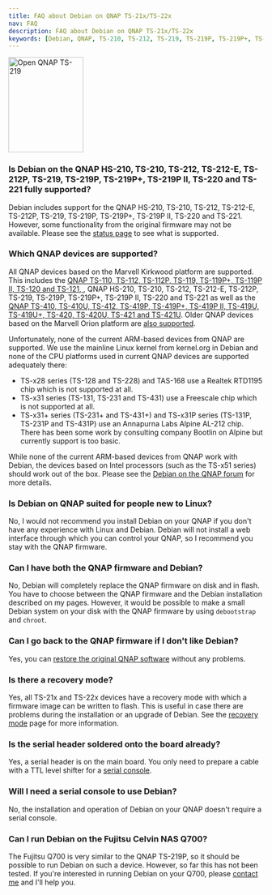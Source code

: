 ```yaml
---
title: FAQ about Debian on QNAP TS-21x/TS-22x
nav: FAQ
description: FAQ about Debian on QNAP TS-21x/TS-22x
keywords: [Debian, QNAP, TS-210, TS-212, TS-219, TS-219P, TS-219P+, TS-220, TS-221, FAQ, frequently asked questions, help, troubleshooting]
---
```


<div class="right">
<img src = "../images/r_ts219p.jpg" class="border" alt="Open QNAP TS-219" width="148" height="188" />
</div>

<h3>Is Debian on the QNAP HS-210, TS-210, TS-212, TS-212-E, TS-212P, TS-219, TS-219P, TS-219P+, TS-219P II, TS-220 and TS-221 fully supported?</h3>

Debian includes support for the QNAP HS-210, TS-210, TS-212, TS-212-E, TS-212P, TS-219, TS-219P,
TS-219P+, TS-219P II, TS-220 and TS-221.  However, some functionality from
the original firmware may not be available.  Please see the <a href = "../status/">status
page</a> to see what is supported.

<h3>Which QNAP devices are supported?</h3>

All QNAP devices based on the Marvell Kirkwood platform are supported.
This includes the <a href = "../../ts-119/">QNAP TS-110, TS-112, TS-112P, TS-119,
TS-119P+, TS-119P II, TS-120 and TS-121, </a>, QNAP HS-210, TS-210, TS-212, TS-212-E, TS-212P, TS-219, TS-219P, TS-219P+,
TS-219P II, TS-220 and TS-221 as well
as the <a href = "../../ts-41x/">QNAP TS-410, TS-410U, TS-412, TS-419P, TS-419P+,
TS-419P II, TS-419U, TS-419U+, TS-420, TS-420U, TS-421 and TS-421U</a>.  Older QNAP devices based on the Marvell Orion
platform are <a href = "/debian/orion/qnap/">also supported</a>.

Unfortunately, none of the current ARM-based devices from QNAP are
supported.  We use the mainline Linux kernel from kernel.org in Debian
and none of the CPU platforms used in current QNAP devices are supported
adequately there:

* TS-x28 series (TS-128 and TS-228) and TAS-168 use a Realtek RTD1195
chip which is not supported at all.
* TS-x31 series (TS-131, TS-231 and TS-431) use a Freescale chip which
is not supported at all.
* TS-x31+ series (TS-231+ and TS-431+) and TS-x31P series (TS-131P,
TS-231P and TS-431P) use an Annapurna Labs Alpine AL-212 chip.  There
has been some work by consulting company Bootlin on Alpine but
currently support is too basic.

While none of the current ARM-based devices from QNAP work with Debian,
the devices based on Intel processors (such as the TS-x51 series) should
work out of the box.  Please see the <a href =
"http://forum.qnap.com/viewforum.php?f=147">Debian on the QNAP
forum</a> for more details.

<h3>Is Debian on QNAP suited for people new to Linux?</h3>

No, I would not recommend you install Debian on your QNAP if you don't have
any experience with Linux and Debian.  Debian will not install a web
interface through which you can control your QNAP, so I recommend you stay
with the QNAP firmware.

<h3>Can I have both the QNAP firmware and Debian?</h3>

No, Debian will completely replace the QNAP firmware on disk and in flash.
You have to choose between the QNAP firmware and the Debian installation
described on my pages.  However, it would be possible to make a small
Debian system on your disk with the QNAP firmware by using `debootstrap`
and `chroot`.

<h3>Can I go back to the QNAP firmware if I don't like Debian?</h3>

Yes, you can <a href = "../deinstall/">restore the original QNAP
software</a> without any problems.

<h3>Is there a recovery mode?</h3>

Yes, all TS-21x and TS-22x devices have a recovery mode with which a firmware image
can be written to flash.  This is useful in case there are problems during
the installation or an upgrade of Debian.  See the <a href =
"../recovery/">recovery mode</a> page for more information.

<h3>Is the serial header soldered onto the board already?</h3>

Yes, a serial header is on the main board.  You only need to prepare a
cable with a TTL level shifter for a <a href = "../serial/">serial
console</a>.

<h3>Will I need a serial console to use Debian?</h3>

No, the installation and operation of Debian on your QNAP doesn't require a
serial console.

<h3>Can I run Debian on the Fujitsu Celvin NAS Q700?</h3>

The Fujitsu Q700 is very similar to the QNAP TS-219P, so it should be
possible to run Debian on such a device.  However, so far this has not been
tested.  If you're interested in running Debian on your Q700, please <a
href = "/contact/">contact me</a> and I'll help you.


